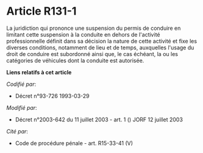 # Article R131-1

La juridiction qui prononce une suspension du permis de conduire en limitant cette suspension à la conduite en dehors de
l'activité professionnelle définit dans sa décision la nature de cette activité et fixe les diverses conditions, notamment de
lieu et de temps, auxquelles l'usage du droit de conduire est subordonné ainsi que, le cas échéant, la ou les catégories de
véhicules dont la conduite est autorisée.

**Liens relatifs à cet article**

_Codifié par_:

  - Décret n°93-726 1993-03-29

_Modifié par_:

  - Décret n°2003-642 du 11 juillet 2003 - art. 1 () JORF 12 juillet 2003

_Cité par_:

  - Code de procédure pénale - art. R15-33-41 (V)

